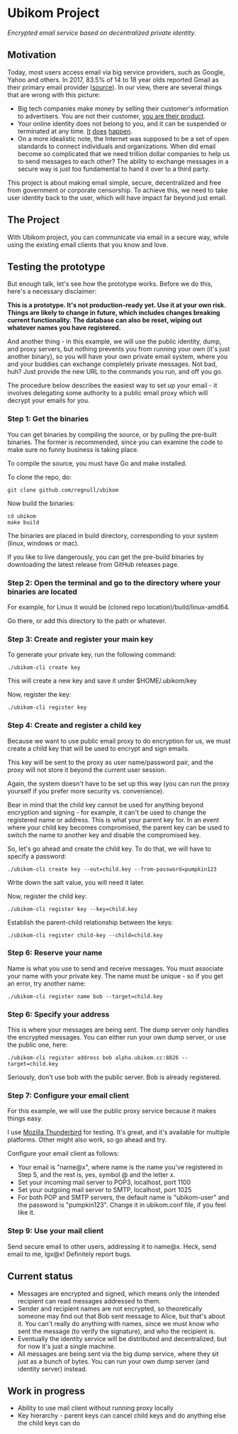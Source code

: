 # Ubikom Project
*Encrypted email service based on decentralized private identity.*

## Motivation

Today, most users access email via big service providers, such as Google, Yahoo and others. In 2017, 83.5% of 14 to 18 year olds reported Gmail as their primary email provider ([source](https://www.statista.com/statistics/547531/e-mail-provider-ranking-consumer-usa-age/)). In our view, there are several things that are wrong with this picture:

* Big tech companies make money by selling their customer's information to advertisers. You are not their customer, [you are their product](https://slate.com/technology/2018/04/are-you-really-facebooks-product-the-history-of-a-dangerous-idea.html).
* Your online identity does not belong to you, and it can be suspended or terminated at any time. [It](https://support.google.com/accounts/thread/19305762/account-disabled-for-no-reason?hl=en) [does](https://www.paullimitless.com/google-account-suspended-no-reason-given/) [happen](https://www.reddit.com/r/google/comments/3dtilt/google_disabled_my_account_without_showing_any/).
* On a more idealistic note, the Internet was supposed to be a set of open standards to connect individuals and organizations. When did email become so complicated that we need trillion dollar companies to help us to send messages to each other? The ability to exchange messages in a secure way is just too fundamental to hand it over to a third party.

This project is about making email simple, secure, decentralized and free from government or corporate censorship. To achieve this, we need to take user identity back to the user, which will have impact far beyond just email.

## The Project

With Ubikom project, you can communicate via email in a secure way, while using the existing email clients that you know and love.

## Testing the prototype

But enough talk, let's see how the prototype works. Before we do this, here's a necessary disclaimer:

**This is a prototype. It's not production-ready yet. Use it at your own risk. Things are likely to change in future, which includes changes breaking current functionality. The database can also be reset, wiping out whatever names you have registered.**

And another thing - in this example, we will use the public identity, dump, and proxy servers, but nothing prevents you from running your own (it's just another binary), so you will have your own private email system, where you and your buddies can exchange completely private messages. Not bad, huh? Just provide the new URL to the commands you run, and off you go. 

The procedure below describes the easiest way to set up your email - it involves delegating some authority to a public email proxy which will decrypt your emails for you.

### Step 1: Get the binaries

You can get binaries by compiling the source, or by pulling the pre-built binaries. The former is recommended, since you can examine the code to make sure no funny business is taking place. 

To compile the source, you must have Go and make installed.

To clone the repo, do:

```
git clone github.com/regnull/ubikom
```

Now build the binaries:

```
cd ubikom
make build
```

The binaries are placed in build directory, corresponding to your system (linux, windows or mac).

If you like to live dangerously, you can get the pre-build binaries by downloading the latest release from GitHub releases page.

### Step 2: Open the terminal and go to the directory where your binaries are located

For example, for Linux it would be (cloned repo location)/build/linux-amd64.

Go there, or add this directory to the path or whatever. 

### Step 3: Create and register your main key
To generate your private key, run the following command:

```
./ubikom-cli create key
```

This will create a new key and save it under $HOME/.ubikom/key

Now, register the key:

```
./ubikom-cli register key
```

### Step 4: Create and register a child key

Because we want to use public email proxy to do encryption for us, we must create a child key that will be used to encrypt and sign emails.

This key will be sent to the proxy as user name/password pair, and the proxy will not store it beyond the current user session.

Again, the system doesn't have to be set up this way (you can run the proxy yourself if you prefer more security vs. convenience).

Bear in mind that the child key cannot be used for anything beyond encryption and signing - for example, it can't be used to change the registered
name or address. This is what your parent key for. In an event where your child key becomes compromised, the parent key can be used
to switch the name to another key and disable the compromised key.

So, let's go ahead and create the child key. To do that, we will have to specify a password:

```
./ubikom-cli create key --out=child.key --from-password=pumpkin123
```

Write down the salt value, you will need it later.

Now, register the child key:

```
./ubikom-cli register key --key=child.key
```

Establish the parent-child relationship between the keys:

```
./ubikom-cli register child-key --child=child.key
```

### Step 6: Reserve your name
Name is what you use to send and receive messages. You must associate your name with your private key. The name must be unique - so if you get an error, try another name:

```
./ubikom-cli register name bob --target=child.key
```

### Step 6: Specify your address
This is where your messages are being sent. The dump server only handles the encrypted messages. You can either run your own dump server, or use the public one, here:

```
./ubikom-cli register address bob alpha.ubikom.cc:8826 --target=child.key
```

Seriously, don't use bob with the public server. Bob is already registered. 

### Step 7: Configure your email client

For this example, we will use the public proxy service because it makes things easy. 

I use [Mozilla Thunderbird](https://www.thunderbird.net/en-US/) for testing. It's great, and it's available for multiple platforms. Other might also work, so go ahead and try. 

Configure your email client as follows:

* Your email is "name@x", where name is the name you've registered in Step 5, and the rest is, yes, symbol @ and the letter x.
* Set your incoming mail server to POP3, localhost, port 1100
* Set your outgoing mail server to SMTP, localhost, port 1025
* For both POP and SMTP servers, the default name is "ubikom-user" and the password is "pumpkin123". Change it in ubikom.conf file, if you feel like it.

### Step 9: Use your mail client
Send secure email to other users, addressing it to name@x. 
Heck, send email to me, lgx@x! Definitely report bugs. 

## Current status

* Messages are encrypted and signed, which means only the intended recipient can read messages addressed to them.
* Sender and recipient names are not encrypted, so theoretically someone may find out that Bob sent message to Alice, but that's about it. You can't really do anything with names, since we must know who sent the message (to verify the signature), and who the recipient is.
* Eventually the identity service will be distributed and decentralized, but for now it's just a single machine.
* All messages are being sent via the big dump service, where they sit just as a bunch of bytes. You can run your own dump server (and identity server) instead.

## Work in progress

* Ability to use mail client without running proxy locally
* Key hierarchy - parent keys can cancel child keys and do anything else the child keys can do
